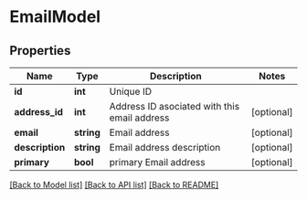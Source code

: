 # EmailModel

## Properties
Name | Type | Description | Notes
------------ | ------------- | ------------- | -------------
**id** | **int** | Unique ID | 
**address_id** | **int** | Address ID asociated with this email address | [optional] 
**email** | **string** | Email address | [optional] 
**description** | **string** | Email address description | [optional] 
**primary** | **bool** | primary Email address | [optional] 

[[Back to Model list]](../README.md#documentation-for-models) [[Back to API list]](../README.md#documentation-for-api-endpoints) [[Back to README]](../README.md)


